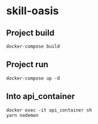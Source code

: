 # skill-oasis

## Project build
```
docker-compose build
```

## Project run
```
docker-compose up -d
```

## Into api_container
```
docker exec -it api_container sh
yarn nodemon
```



